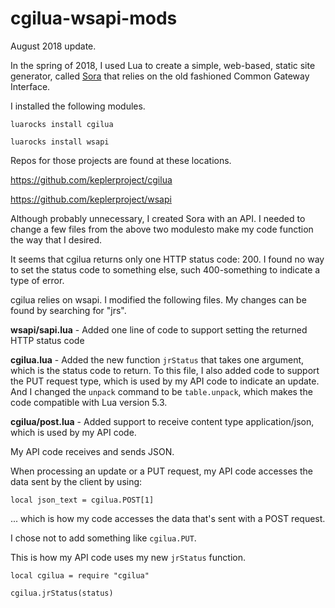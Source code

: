 # cgilua-wsapi-mods


August 2018 update.

In the spring of 2018, I used Lua to create a simple, web-based, static site generator, called [Sora](https://github.com/jrsawvel/Sora) that relies on the old fashioned Common Gateway Interface.

I installed the following modules.

`luarocks install cgilua`

`luarocks install wsapi`

Repos for those projects are found at these locations.

<https://github.com/keplerproject/cgilua>

<https://github.com/keplerproject/wsapi>

Although probably unnecessary, I created Sora with an API. I needed to change a few files from the above two modulesto make my code function the way that I desired.

It seems that cgilua returns only one HTTP status code: 200. I found no way to set the status code to something else, such 400-something to indicate a type of error.

cgilua relies on wsapi. I modified the following files. My changes can be found by searching for "jrs".

**wsapi/sapi.lua** - Added one line of code to support setting the returned HTTP status code

**cgilua.lua** - Added the new function `jrStatus` that takes one argument, which is the status code to return. To this file, I also added code to support the PUT request type, which is used by my API code to indicate an update. And I changed the `unpack` command to be `table.unpack`, which makes the code compatible with Lua version 5.3.

**cgilua/post.lua** - Added support to receive content type application/json, which is used by my API code.

My API code receives and sends JSON.

When processing an update or a PUT request, my API code accesses the data sent by the client by using:

    local json_text = cgilua.POST[1]

... which is how my code accesses the data that's sent with a POST request.

I chose not to add something like `cgilua.PUT`.

This is how my API code uses my new `jrStatus` function.

    local cgilua = require "cgilua"

    cgilua.jrStatus(status)

